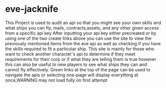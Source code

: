 # eve-jacknife
This Project is used to audit an api so that you might see your own skills and what ships you can fly, mails, contracts,assets, and any other given access from a specific api key
After inputting your api key either precreated or by using one of the two create links above you can use the site to view the previously mentioned items from the eve api as well as
checking if you have the skills required to fit a particular ship. This site is mainly for those who want to check another character's api to determine if they meet requirements for their
corp or if what they are telling them is true however this can also be useful to new players to see what ships they can and cannot fly effectively. Green links at the top of the page
can be used to navigate the apis or selecting one-page will display everything at once,WARNING may not load fully on first attempt
